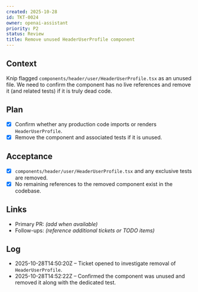 ```yaml
---
created: 2025-10-28
id: TKT-0024
owner: openai-assistant
priority: P2
status: Review
title: Remove unused HeaderUserProfile component
---
```


## Context

Knip flagged `components/header/user/HeaderUserProfile.tsx` as an unused file. We need to confirm the component has no live references and remove it (and related tests) if it is truly dead code.

## Plan

- [x] Confirm whether any production code imports or renders `HeaderUserProfile`.
- [x] Remove the component and associated tests if it is unused.

## Acceptance

- [x] `components/header/user/HeaderUserProfile.tsx` and any exclusive tests are removed.
- [x] No remaining references to the removed component exist in the codebase.

## Links

- Primary PR: _(add when available)_
- Follow-ups: _(reference additional tickets or TODO items)_

## Log

- 2025-10-28T14:50:20Z – Ticket opened to investigate removal of `HeaderUserProfile`.
- 2025-10-28T14:52:22Z – Confirmed the component was unused and removed it along with the dedicated test.
